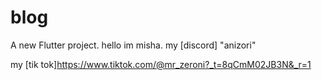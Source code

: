 # blog

A new Flutter project.
hello im misha. 
my [discord] "anizori"  

my [tik tok]https://www.tiktok.com/@mr_zeroni?_t=8qCmM02JB3N&_r=1






